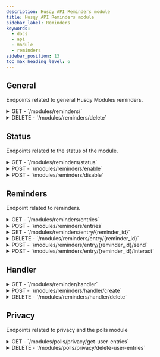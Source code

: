 ```yaml
---
description: Husqy API Reminders module
title: Husqy API Reminders module
sidebar_label: Reminders
keywords:
  - docs
  - api
  - module
  - reminders
sidebar_position: 13
toc_max_heading_level: 6
---
```


## General

Endpoints related to general Husqy Modules reminders.

<details>
  <summary>GET - `/modules/reminders/`</summary>

Home endpoint for the Modules Reminders Husqy API. Returns only success message displaying that it is the Modules Reminders API route.

</details>

<details>
  <summary>DELETE - `/modules/reminders/delete`</summary>

Delete all settings of the reminders module for a specified guild.

Body data (JSON):
| field | required | type | description |
| --- | --- | --- | --- |
| guild_id | yes | `integer` | The ID of the guild to delete the settings from |

Possible errors:

- BadRequestError

</details>

## Status

Endpoints related to the status of the module.

<details>
  <summary>GET - `/modules/reminders/status`</summary>

Get the status of the reminders module for the specified guild.

Query string parameters:
| field | required | type | description |
| --- | --- | --- | --- |
| guild_id | yes | `integer` | The ID of the guild to check the status of |

Possible errors:

- BadRequestError
- SettingsError

</details>

<details>
  <summary>POST - `/modules/reminders/enable`</summary>

Endpoint to enable the reminders module for the specified guild.

Body data (JSON):
| field | required | type | description |
| --- | --- | --- | --- |
| guild_id | yes | `integer` | The ID of the guild to enable the reminders module for |

Possible errors:

- BadRequestError
- SettingsError
- ModuleEnabledError
- DatabaseError

</details>

<details>
  <summary>POST - `/modules/reminders/disable`</summary>

Endpoint to disable the reminders module for the specified guild.

Body data (JSON):
| field | required | type | description |
| --- | --- | --- | --- |
| guild_id | yes | `integer` | The ID of the guild to disable the reminders module for |

Possible errors:

- BadRequestError
- SettingsError
- ModuleDisabledError
- DatabaseError

</details>

## Reminders

Endpoint related to reminders.

<details>
  <summary>GET - `/modules/reminders/entries`</summary>

Endpoint to get the known reminders.

Query string parameters:
| field | required | type | description |
| --- | --- | --- | --- |
| guild_id | yes | `integer` | The ID of the guild to get the known polls from |
| page | no | `integer` | The page number to get (default = 1) |
| page_size | no | `integer` | The amount of polls to return in one page (default = 10) |
| reminder_type | no | `string` | The type of reminder to filter: 'Quick', 'Repeated' or 'Scheduled' |
| user_id | no | `integer` | The ID of the user to filter for |

Possible errors:

- BadRequestError
- SettingsError
- ModuleDisabledError
- InternalServerError

</details>

<details>
  <summary>POST - `/modules/reminders/entries`</summary>

Endpoint to create a new reminder in the Discord server.

Body data (JSON):
| field | required | type | description |
| --- | --- | --- | --- |
| guild_id | yes | `integer` | The ID of the guild to create the reminder in |
| reminder_type | yes | `integer` | The type of reminder to create. 1 for 'Quick', 2 for 'Repeated' or 3 for 'Scheduled' |
| schedule_details | yes | `string` | The json configuration of the schedule |
| title | yes | `string` | The title of the reminder. Ignored when reminder_type is 2 or 3 |
| description | yes | `string` | The description of the reminder. Can be None. Ignored when reminder_type is 2 or 3 |
| owner | yes | `integer` | The owner of the reminder. Ignored when reminder_type is 2 or 3 |
| url | yes | `string` | The url to add to the reminder. Ignored when reminder_type is 2 or 3 |
| destination_id | yes | `integer` | The ID of the destination (Member DM or channel) |
| content | yes | `string` | The content of the reminder message to send. Ignored when reminder_type is 1. Supports Husqy embed config. |
| content_is_embed | yes | `boolean` | If the content is a Husqy embed configuration |
| application_id | yes | `integer` | The ID of the application interaction. Can be None |
| token | yes | `string` | The token of the interaction. Can be None |

Possible errors:

- BadRequestError
- SettingsError
- ModuleDisabledError
- InternalServerError
- Unprocessable Entity

```
{
    "success": False,
    "data": {},
    "error": {
        "code": 422,
        "message": "Unprocessable Entity! {reason}",
    },
},
```

</details>

<details>
  <summary>GET - `/modules/reminders/entry/{reminder_id}`</summary>

Endpoint to get the specified reminder.

Query string parameters:
| field | required | type | description |
| --- | --- | --- | --- |
| guild_id | yes | `integer` | The ID of the guild to get the reminder from |

Possible errors:

- BadRequestError
- SettingsError
- ModuleDisabledError
- InternalServerError

</details>

<details>
  <summary>DELETE - `/modules/reminders/entry/{reminder_id}`</summary>

Endpoint to delete an existing reminder in the Discord server.

Body data (JSON):
| field | required | type | description |
| --- | --- | --- | --- |
| guild_id | yes | `integer` | The ID of the guild to remove the reminder in |
| application_id | yes | `integer` | The ID of the application interaction. Can be None |
| token | yes | `string` | The token of the interaction. Can be None |

Possible errors:

- BadRequestError
- SettingsError
- ModuleDisabledError
- InternalServerError
- Unprocessable Entity

```
{
    "success": False,
    "data": {},
    "error": {
        "code": 422,
        "message": "Unprocessable Entity! {reason}",
    },
},
```

</details>

<details>
  <summary>POST - `/modules/reminders/entry/{reminder_id}/send`</summary>

:::danger

Do not use this endpoint yourself! Husqy will automatically send the reminders based on the reminders schedule.

:::

Endpoint to send a reminder to a destination.

Body data (JSON):
| field | required | type | description |
| --- | --- | --- | --- |
| guild_id | yes | `integer` | The ID of the guild to edit the poll in |

Possible errors:

- BadRequestError
- SettingsError
- ModuleDisabledError
- InternalServerError
- Unprocessable Entity

```
{
    "success": False,
    "data": {},
    "error": {
        "code": 422,
        "message": "Unprocessable Entity! {reason}",
    },
},
```

</details>

<details>
  <summary>POST - `/modules/reminders/entry/{reminder_id}/interact`</summary>

:::danger

Do not use this endpoint yourself! Husqy will automatically handle the interaction when this takes place.

:::

Endpoint to interact a quick reminder (f.e. complete or mark as later).

Body data (JSON):
| field | required | type | description |
| --- | --- | --- | --- |
| guild_id | yes | `integer` | The ID of the guild where the reminder is located |
| action | yes | `string` | The action to take. Can be 'complete' or 'remind_later' |
| new_delay | yes | `string` | The new duration to wait before sending the reminder again. Ignored when action is 'complete' |
| application_id | yes | `integer` | The ID of the application interaction. Can be None |
| token | yes | `string` | The token of the interaction. Can be None |

Possible errors:

- BadRequestError
- SettingsError
- ModuleDisabledError
- InternalServerError
- Unprocessable Entity

```
{
    "success": False,
    "data": {},
    "error": {
        "code": 422,
        "message": "Unprocessable Entity! {reason}",
    },
},
```

</details>

## Handler

<details>
  <summary>GET - `/modules/reminder/handler`</summary>

Home endpoint for the Modules Reminders Entries Husqy API. Returns only success message displaying that it is the Modules Reminders Entries API route.

</details>

<details>
  <summary>POST - `/modules/reminders/handler/create`</summary>

:::danger

Do not use this endpoint yourself! To create a reminder use the `POST - /modules/reminders/entries` endpoint.

:::

Endpoint to create a new poll in the Discord server.

Body data (JSON):
| field | required | type | description |
| --- | --- | --- | --- |
| guild_id | yes | `integer` | The ID of the guild to create the reminder in |
| reminder_id | yes | `string` | The ID of the reminder to create |
| reminder_type | yes | `integer` | The type of reminder to create. Can be 1 for 'Quick', 2 for 'Repeated' or 3 for 'Scheduled' |
| trigger_type | yes | `string` | The type of trigger to create. Can be 'date', 'cron' or 'interval' |
| schedule_details | yes | `string` | The schedule configuration for the reminder |

Possible errors:

- BadRequestError

</details>

<details>
  <summary>DELETE - `/modules/reminders/handler/delete`</summary>

:::danger

Do not use this endpoint yourself! To delete a reminder use the `POST - /modules/reminders/entry/{reminder_id}` endpoint.

:::

Endpoint to delete a reminder in the Discord server.

Body data (JSON):
| field | required | type | description |
| --- | --- | --- | --- |
| guild_id | yes | `integer` | The ID of the guild to delete the reminder in |
| reminder_id | yes | `string` | The ID of the reminder to delete |

Possible errors:

- BadRequestError

</details>

## Privacy

Endpoints related to privacy and the polls module

<details>
  <summary>GET - `/modules/polls/privacy/get-user-entries`</summary>

:::danger

Do not use this endpoint yourself! This endpoint will be used by Husqy's Privacy configurator (`/privacy`) command.

:::

Endpoint to get the amount of references in the polls module to your user.

Query string parameters:
| field | required | type | description |
| --- | --- | --- | --- |
| guild_id | yes | `integer` | The ID of the guild to get the specified references in |
| privacy_member_id | yes | `integer` | The ID of the member who wants to check their references |

Possible errors:

- BadRequestError
- ForbiddenError
- InternalServerError

</details>

<details>
  <summary>DELETE - `/modules/polls/privacy/delete-user-entries`</summary>

:::danger

Do not use this endpoint yourself! This endpoint will be used by Husqy's Privacy configurator (`/privacy`) command.

:::

Endpoint to delete the references in polls module to your user.

Body data (JSON):
| field | required | type | description |
| --- | --- | --- | --- |
| guild_id | yes | `integer` | The ID of the guild to delete the specified references in |
| privacy_member_id | yes | `integer` | The ID of the member who wants to remove their references |

Possible errors:

- BadRequestError
- ForbiddenError
- InternalServerError

</details>
